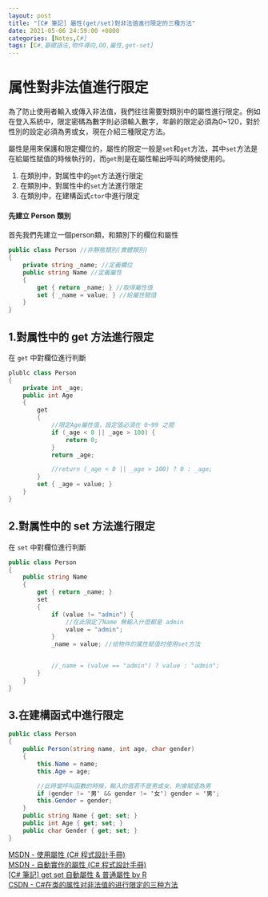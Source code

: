 ```yaml
---
layout: post
title: "[C# 筆記] 屬性(get/set)對非法值進行限定的三種方法"
date: 2021-05-06 24:59:00 +0800
categories: [Notes,C#]
tags: [C#,基礎語法,物件導向,OO,屬性,get-set]
---
```



# 属性對非法值進行限定

為了防止使用者輸入或傳入非法值，我們往往需要對類別中的屬性進行限定。例如在登入系統中，限定密碼為數字則必須輸入數字，年齡的限定必須為0~120，對於性別的設定必須為男或女，現在介紹三種限定方法。        

屬性是用來保護和限定欄位的，屬性的限定一般是`set`和`get`方法，其中`set`方法是在給屬性賦值的時候執行的，而`get`則是在屬性輸出呼叫的時候使用的。   
1. 在類別中，對属性中的`get`方法進行限定
2. 在類別中，對属性中的`set`方法進行限定
3. 在類別中，在建構函式`ctor`中進行限定

#### 先建立 Person 類別

首先我們先建立一個person類，和類別下的欄位和屬性

```c#
public class Person //非靜態類別(實體類別)
{
    private string _name; //定義欄位
    public string Name //定義屬性
    {
        get { return _name; } //取得屬性值
        set { _name = value; } //給屬性賦值
    }
}
```

## 1.對属性中的 get 方法進行限定

在 `get` 中對欄位進行判斷

```c#
plublc class Person
{
    private int _age;
    public int Age
    {
        get
        {
            //限定Age屬性值，設定值必須在 0~99 之間
            if (_age < 0 || _age > 100) {
                return 0;
            }
            return _age;

            //return (_age < 0 || _age > 100) ? 0 : _age;
        }
        set { _age = value; }
    }
}
```

## 2.對属性中的 set 方法進行限定

在 `set` 中對欄位進行判斷

```c#
public class Person
{
    public string Name
    {
        get { return _name; }
        set
        {
            if (value != "admin") {
                //在此限定了Name 無輸入什麼都是 admin
                value = "admin";
            }
            _name = value; //给物件的属性赋值时使用set方法


            //_name = (value == "admin") ? value : "admin"; 
        }
    }
}
```

## 3.在建構函式中進行限定

```c#
public class Person
{
    public Person(string name, int age, char gender)
    {
        this.Name = name;
        this.Age = age;

        //此時當呼叫函數的時候，輸入的值若不是男或女，則會賦值為男
        if (gender != '男' && gender != '女') gender = '男';
        this.Gender = gender;
    }
    public string Name { get; set; }
    public int Age { get; set; }
    public char Gender { get; set; }
}
```

[MSDN - 使用屬性 (C# 程式設計手冊)](https://learn.microsoft.com/zh-tw/dotnet/csharp/programming-guide/classes-and-structs/using-properties)     
[MSDN - 自動實作的屬性 (C# 程式設計手冊)](https://learn.microsoft.com/zh-tw/dotnet/csharp/programming-guide/classes-and-structs/auto-implemented-properties)        
[[C# 筆記] get set 自動屬性 & 普通屬性  by R](https://riivalin.github.io/posts/2011/01/auto-and-normal-properties/)     
[CSDN - C#在类的属性对非法值的进行限定的三种方法](https://blog.csdn.net/weixin_46096032/article/details/121537152)
